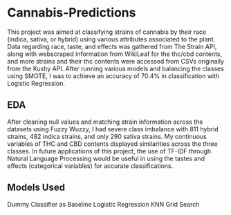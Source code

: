 # Cannabis-Predictions

This project was aimed at classifying strains of cannabis by their race (indica, sativa, or hybrid) using various attributes associated to the plant. Data regarding race, taste, and effects was gathered from The Strain API, along with webscraped information from WikiLeaf for the thc/cbd contents, and more strains and their thc contents were accessed from CSVs originally from the Kushy API. After running various models and balancing the classes using SMOTE, I was to achieve an accuracy of 70.4% in classification with Logistic Regression. 


## EDA 
After cleaning null values and matching strain information across the datasets using Fuzzy Wuzzy, I had severe class imbalance with 811 hybrid strains, 482 indica strains, and only 290 sativa strains. My continuous variables of THC and CBD contents displayed similarities across the three classes. In future applications of this project, the use of TF-IDF through Natural Language Processing would be useful in using the tastes and effects (categorical variables) for accurate classifications. 
 


## Models Used
Dummy Classifier as Baseline
Logistic Regression
KNN
Grid Search
